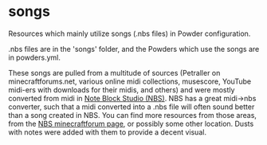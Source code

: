 # songs
Resources which mainly utilize songs (.nbs files) in Powder configuration.

.nbs files are in the 'songs' folder, and the Powders which use the songs are in powders.yml.

These songs are pulled from a multitude of sources (Petraller on minecraftforums.net, various online midi collections, musescore, YouTube midi-ers with downloads for their midis, and others) and were mostly converted from midi in [Note Block Studio (NBS)](https://www.stuffbydavid.com/mcnbs). NBS has a great midi->nbs converter, such that a midi converted into a .nbs file will often sound better than a song created in NBS. You can find more resources from those areas, from the [NBS minecraftforum page](https://www.minecraftforum.net/forums/mapping-and-modding-java-edition/minecraft-tools/1260747-minecraft-note-block-studio), or possibly some other location. Dusts with notes were added with them to provide a decent visual.